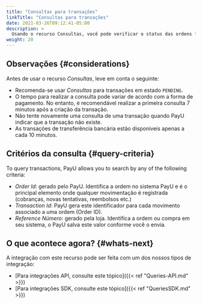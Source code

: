 ```yaml
---
title: "Consultas para transações"
linkTitle: "Consultas para transações"
date: 2021-03-26T09:12:41-05:00
description: >
  Usando o recurso Consultas, você pode verificar o status das ordens feitas e suas transações. 
weight: 20
---
```


## Observações {#considerations}
Antes de usar o recurso _Consultas_, leve em conta o seguinte:

* Recomenda-se usar _Consultas_ para transações em estado `PENDING`.
* O tempo para realizar a consulta pode variar de acordo com a forma de pagamento. No entanto, é recomendável realizar a primeira consulta 7 minutos após a criação da transação.
* Não tente novamente uma consulta de uma transação quando PayU indicar que a transação não existe.
* As transações de transferência bancária estão disponíveis apenas a cada 10 minutos.

## Critérios da consulta {#query-criteria}
To query transactions, PayU allows you to search by any of the following criteria:

* *Order Id*: gerado pelo PayU. Identifica a ordem no sistema PayU e é o principal elemento onde qualquer movimentação é registrada (cobranças, novas tentativas, reembolsos etc.)
* *Transaction Id*: PayU gera este identificador para cada movimento associado a uma ordem (Order ID).
* *Reference Número*: gerado pela loja. Identifica a ordem ou compra em seu sistema, o PayU salva este valor conforme você o envia.

## O que acontece agora? {#whats-next}
A integração com este recurso pode ser feita com um dos nossos tipos de integração:

* [Para integrações API, consulte este tópico]({{< ref "Queries-API.md" >}})
* [Para integrações SDK, consulte este tópico]({{< ref "QueriesSDK.md" >}})
